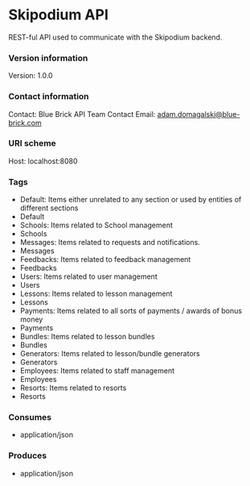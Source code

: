# Skipodium API

REST-ful API used to communicate with the Skipodium backend.

### Version information
Version: 1.0.0

### Contact information
Contact: Blue Brick API Team
Contact Email: adam.domagalski@blue-brick.com

### URI scheme
Host: localhost:8080

### Tags

* Default: Items either unrelated to any section or used by entities of different sections
* Default
* Schools: Items related to School management
* Schools
* Messages: Items related to requests and notifications.
* Messages
* Feedbacks: Items related to feedback management
* Feedbacks
* Users: Items related to user management
* Users
* Lessons: Items related to lesson management
* Lessons
* Payments: Items related to all sorts of payments / awards of bonus money
* Payments
* Bundles: Items related to lesson bundles
* Bundles
* Generators: Items related to lesson/bundle generators
* Generators
* Employees: Items related to staff management
* Employees
* Resorts: Items related to resorts
* Resorts


### Consumes

* application/json


### Produces

* application/json


